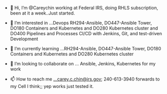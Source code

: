 - 👋 Hi, I’m @Careychin working at Federal IRS, doing RHLS subscription, been at it a week..Just started.

- 👀 I’m interested in ...Devops RH294-Ansible, DO447-Ansible Tower, DO180 Containers and Kubernetes and DO280 Kubernetes cluster and DO400 
Pipelines and Processes CI/CD with Jenkins, Git, and test-driven Development
- 🌱 I’m currently learning ...RH294-Ansible, DO447-Ansible Tower, DO180 Containers and Kubernetes and DO280 Kubernetes cluster
- 💞️ I’m looking to collaborate on ... Ansible, Jenkins, Kubernetes for my work
- 📫 How to reach me ...carey.c.chin@irs.gov; 240-613-3940 forwards to my Cell I think;; yep works just tested it.

<!---
Careychin/Careychin is a ✨ special ✨ repository because its `README.md` (this file) appears on your GitHub profile.
You can click the Preview link to take a look at your changes.
--->
